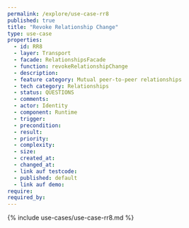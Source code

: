 ```yaml
---
permalink: /explore/use-case-rr8
published: true
title: "Revoke Relationship Change"
type: use-case
properties:
  - id: RR8
  - layer: Transport
  - facade: RelationshipsFacade
  - function: revokeRelationshipChange
  - description:
  - feature category: Mutual peer-to-peer relationships
  - tech category: Relationships
  - status: QUESTIONS
  - comments:
  - actor: Identity
  - component: Runtime
  - trigger:
  - precondition:
  - result:
  - priority:
  - complexity:
  - size:
  - created_at:
  - changed_at:
  - link auf testcode:
  - published: default
  - link auf demo:
require:
required_by:
---
```


{% include use-cases/use-case-rr8.md %}